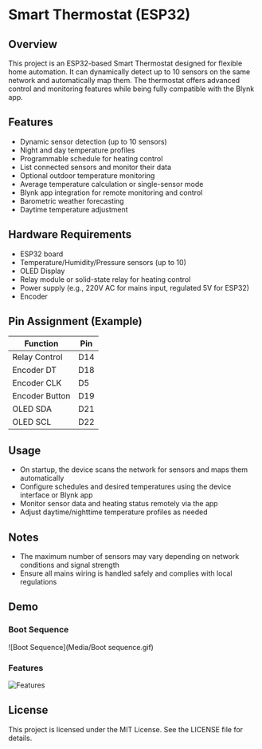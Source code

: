 # Smart Thermostat (ESP32)

## Overview
This project is an ESP32-based Smart Thermostat designed for flexible home automation.
It can dynamically detect up to 10 sensors on the same network and automatically map them.
The thermostat offers advanced control and monitoring features while being fully compatible with the Blynk app.

## Features
- Dynamic sensor detection (up to 10 sensors)
- Night and day temperature profiles
- Programmable schedule for heating control
- List connected sensors and monitor their data
- Optional outdoor temperature monitoring
- Average temperature calculation or single-sensor mode
- Blynk app integration for remote monitoring and control
- Barometric weather forecasting
- Daytime temperature adjustment

## Hardware Requirements
- ESP32 board
- Temperature/Humidity/Pressure sensors (up to 10)
- OLED Display
- Relay module or solid-state relay for heating control
- Power supply (e.g., 220V AC for mains input, regulated 5V for ESP32)
- Encoder

## Pin Assignment (Example)

| Function                   | Pin |
|----------------------------|-----|
| Relay Control              | D14 |
| Encoder DT                 | D18 |
| Encoder CLK                | D5  |
| Encoder Button             | D19 |
| OLED SDA                   | D21 |
| OLED SCL                   | D22 |


## Usage
- On startup, the device scans the network for sensors and maps them automatically
- Configure schedules and desired temperatures using the device interface or Blynk app
- Monitor sensor data and heating status remotely via the app
- Adjust daytime/nighttime temperature profiles as needed

## Notes
- The maximum number of sensors may vary depending on network conditions and signal strength
- Ensure all mains wiring is handled safely and complies with local regulations

## Demo

### Boot Sequence
![Boot Sequence](Media/Boot sequence.gif)

### Features
![Features](Media/Features.gif)

## License
This project is licensed under the MIT License. See the LICENSE file for details.
